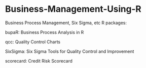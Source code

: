 # Business-Management-Using-R
Business Process Management, Six Sigma, etc
R packages: 

bupaR: Business Process Analysis in R

qcc: Quality Control Charts

SixSigma: Six Sigma Tools for Quality Control and Improvement

scorecard: Credit Risk Scorecard


